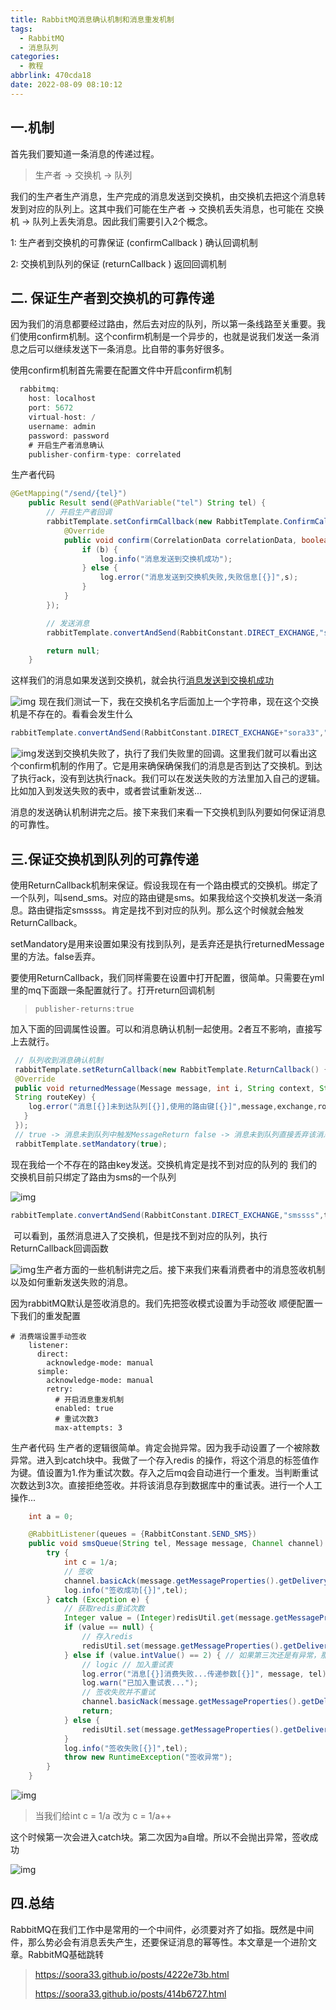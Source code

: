 ```yaml
---
title: RabbitMQ消息确认机制和消息重发机制
tags:
  - RabbitMQ
  - 消息队列
categories:
  - 教程
abbrlink: 470cda18
date: 2022-08-09 08:10:12
---
```


##  一.机制

首先我们要知道一条消息的传递过程。

> 生产者 -> 交换机 -> 队列

我们的生产者生产消息，生产完成的消息发送到交换机，由交换机去把这个消息转发到对应的队列上。这其中我们可能在生产者 -> 交换机丢失消息，也可能在 交换机 -> 队列上丢失消息。因此我们需要引入2个概念。

1: 生产者到交换机的可靠保证 (confirmCallback ) 确认回调机制

2: 交换机到队列的保证 (returnCallback ) 返回回调机制

## **二. 保证生产者到交换机的可靠传递**

因为我们的消息都要经过路由，然后去对应的队列，所以第一条线路至关重要。我们使用confirm机制。这个confirm机制是一个异步的，也就是说我们发送一条消息之后可以继续发送下一条消息。比自带的事务好很多。

使用confirm机制首先需要在配置文件中开启confirm机制

```java
  rabbitmq:
    host: localhost
    port: 5672
    virtual-host: /
    username: admin
    password: password
    # 开启生产者消息确认
    publisher-confirm-type: correlated
```

![点击并拖拽以移动](data:image/gif;base64,R0lGODlhAQABAPABAP///wAAACH5BAEKAAAALAAAAAABAAEAAAICRAEAOw==)生产者代码

```java
@GetMapping("/send/{tel}")
    public Result send(@PathVariable("tel") String tel) {
        // 开启生产者回调
        rabbitTemplate.setConfirmCallback(new RabbitTemplate.ConfirmCallback() {
            @Override
            public void confirm(CorrelationData correlationData, boolean b, String s) {
                if (b) {
                    log.info("消息发送到交换机成功");
                } else {
                    log.error("消息发送到交换机失败,失败信息[{}]",s);
                }
            }
        });

        // 发送消息
        rabbitTemplate.convertAndSend(RabbitConstant.DIRECT_EXCHANGE,"sms",tel);

        return null;
    }
```

![点击并拖拽以移动](data:image/gif;base64,R0lGODlhAQABAPABAP///wAAACH5BAEKAAAALAAAAAABAAEAAAICRAEAOw==)这样我们的消息如果发送到交换机，就会执行[消息发送到交换机成功](签收成功是后面消费者里的消息签收机制，现在不用在意)

![img](https://img-blog.csdnimg.cn/236ddcb286014b10ba7f1e0ca8cadf6b.png)![点击并拖拽以移动](data:image/gif;base64,R0lGODlhAQABAPABAP///wAAACH5BAEKAAAALAAAAAABAAEAAAICRAEAOw==) 现在我们测试一下，我在交换机名字后面加上一个字符串，现在这个交换机是不存在的。看看会发生什么

```java
rabbitTemplate.convertAndSend(RabbitConstant.DIRECT_EXCHANGE+"sora33","sms",tel);
```

![点击并拖拽以移动](data:image/gif;base64,R0lGODlhAQABAPABAP///wAAACH5BAEKAAAALAAAAAABAAEAAAICRAEAOw==)![img](https://img-blog.csdnimg.cn/71b218c13c184864a029ee0bfb43550b.png)![点击并拖拽以移动](data:image/gif;base64,R0lGODlhAQABAPABAP///wAAACH5BAEKAAAALAAAAAABAAEAAAICRAEAOw==)发送到交换机失败了，执行了我们失败里的回调。这里我们就可以看出这个confirm机制的作用了。它是用来确保确保我们的消息是否到达了交换机。到达了执行ack，没有到达执行nack。我们可以在发送失败的方法里加入自己的逻辑。比如加入到发送失败的表中，或者尝试重新发送...

消息的发送确认机制讲完之后。接下来我们来看一下交换机到队列要如何保证消息的可靠性。

## 三.保证交换机到队列的可靠传递

使用ReturnCallback机制来保证。假设我现在有一个路由模式的交换机。绑定了一个队列，叫send_sms。对应的路由键是sms。如果我给这个交换机发送一条消息。路由键指定smssss。肯定是找不到对应的队列。那么这个时候就会触发ReturnCallback。

setMandatory是用来设置如果没有找到队列，是丢弃还是执行returnedMessage里的方法。false丢弃。

要使用ReturnCallback，我们同样需要在设置中打开配置，很简单。只需要在yml里的mq下面跟一条配置就行了。打开return回调机制

> ```
> publisher-returns:true
> ```

 加入下面的回调属性设置。可以和消息确认机制一起使用。2者互不影响，直接写上去就行。

```java
 // 队列收到消息确认机制
 rabbitTemplate.setReturnCallback(new RabbitTemplate.ReturnCallback() {
 @Override
 public void returnedMessage(Message message, int i, String context, String exchange, 
 String routeKey) {
    log.error("消息[{}]未到达队列[{}],使用的路由键[{}]",message,exchange,routeKey);
   }
 });
 // true -> 消息未到队列中触发MessageReturn false -> 消息未到队列直接丢弃该消息
 rabbitTemplate.setMandatory(true);
```

![点击并拖拽以移动](data:image/gif;base64,R0lGODlhAQABAPABAP///wAAACH5BAEKAAAALAAAAAABAAEAAAICRAEAOw==)现在我给一个不存在的路由key发送。交换机肯定是找不到对应的队列的 我们的交换机目前只绑定了路由为sms的一个队列 

![img](https://img-blog.csdnimg.cn/5928fe860bf6448ca20269f7dcdc70d6.png)![点击并拖拽以移动](data:image/gif;base64,R0lGODlhAQABAPABAP///wAAACH5BAEKAAAALAAAAAABAAEAAAICRAEAOw==)

```java
rabbitTemplate.convertAndSend(RabbitConstant.DIRECT_EXCHANGE,"smssss",tel);
```

![点击并拖拽以移动](data:image/gif;base64,R0lGODlhAQABAPABAP///wAAACH5BAEKAAAALAAAAAABAAEAAAICRAEAOw==) 可以看到，虽然消息进入了交换机，但是找不到对应的队列，执行ReturnCallback回调函数

![img](https://img-blog.csdnimg.cn/a627f00e7463454ba4303a3e22743c73.png)![点击并拖拽以移动](data:image/gif;base64,R0lGODlhAQABAPABAP///wAAACH5BAEKAAAALAAAAAABAAEAAAICRAEAOw==)生产者方面的一些机制讲完之后。接下来我们来看消费者中的消息签收机制以及如何重新发送失败的消息。

因为rabbitMQ默认是签收消息的。我们先把签收模式设置为手动签收 顺便配置一下我们的重发配置

```
# 消费端设置手动签收
    listener:
      direct:
        acknowledge-mode: manual
      simple:
        acknowledge-mode: manual
        retry:
          # 开启消息重发机制
          enabled: true
          # 重试次数3
          max-attempts: 3
```

![点击并拖拽以移动](data:image/gif;base64,R0lGODlhAQABAPABAP///wAAACH5BAEKAAAALAAAAAABAAEAAAICRAEAOw==)生产者代码 生产者的逻辑很简单。肯定会抛异常。因为我手动设置了一个被除数异常。进入到catch块中。我做了一个存入redis 的操作，将这个消息的标签值作为键。值设置为1.作为重试次数。存入之后mq会自动进行一个重发。当判断重试次数达到3次。直接拒绝签收。并将该消息存到数据库中的重试表。进行一个人工操作...

```java
    int a = 0;

    @RabbitListener(queues = {RabbitConstant.SEND_SMS})
    public void smsQueue(String tel, Message message, Channel channel) throws IOException {
        try {
            int c = 1/a;
            // 签收
            channel.basicAck(message.getMessageProperties().getDeliveryTag(), true);
            log.info("签收成功[{}]",tel);
        } catch (Exception e) {
            // 获取redis重试次数
            Integer value = (Integer)redisUtil.get(message.getMessageProperties().getDeliveryTag() + "");
            if (value == null) {
                // 存入redis
                redisUtil.set(message.getMessageProperties().getDeliveryTag()+"", 1);
            } else if (value.intValue() == 2) { // 如果第三次还是有异常，那么第三次的次数value值还是2 所以加入重试表
                // logic // 加入重试表
                log.error("消息[{}]消费失败...传递参数[{}]", message, tel);
                log.warn("已加入重试表...");
                // 签收失败并不重试
                channel.basicNack(message.getMessageProperties().getDeliveryTag(), false, false);
                return;
            } else {
                redisUtil.set(message.getMessageProperties().getDeliveryTag() + "", ++value);
            }
            log.info("签收失败[{}]",tel);
            throw new RuntimeException("签收异常");
        }
    }
```

![点击并拖拽以移动](data:image/gif;base64,R0lGODlhAQABAPABAP///wAAACH5BAEKAAAALAAAAAABAAEAAAICRAEAOw==)![img](https://img-blog.csdnimg.cn/c433dfaea670400fb61491505029f6c5.png)![点击并拖拽以移动](data:image/gif;base64,R0lGODlhAQABAPABAP///wAAACH5BAEKAAAALAAAAAABAAEAAAICRAEAOw==)

>  当我们给int c = 1/a 改为 c = 1/a++

这个时候第一次会进入catch块。第二次因为a自增。所以不会抛出异常，签收成功

![img](https://img-blog.csdnimg.cn/b2b4bdf723364dee9a6b57aaa5728179.png)![点击并拖拽以移动](data:image/gif;base64,R0lGODlhAQABAPABAP///wAAACH5BAEKAAAALAAAAAABAAEAAAICRAEAOw==)

##  四.总结

​    RabbitMQ在我们工作中是常用的一个中间件，必须要对齐了如指。既然是中间件，那么势必会有消息丢失产生，还要保证消息的幂等性。本文章是一个进阶文章。RabbitMQ基础跳转

> https://soora33.github.io/posts/4222e73b.html
>
> https://soora33.github.io/posts/414b6727.html
